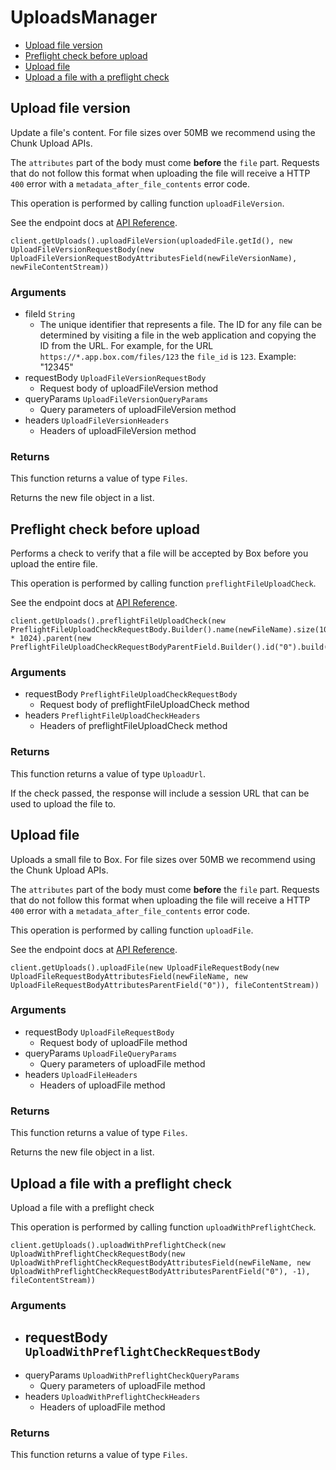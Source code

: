 # UploadsManager


- [Upload file version](#upload-file-version)
- [Preflight check before upload](#preflight-check-before-upload)
- [Upload file](#upload-file)
- [Upload a file with a preflight check](#upload-a-file-with-a-preflight-check)

## Upload file version

Update a file's content. For file sizes over 50MB we recommend
using the Chunk Upload APIs.

The `attributes` part of the body must come **before** the
`file` part. Requests that do not follow this format when
uploading the file will receive a HTTP `400` error with a
`metadata_after_file_contents` error code.

This operation is performed by calling function `uploadFileVersion`.

See the endpoint docs at
[API Reference](https://developer.box.com/reference/post-files-id-content/).

<!-- sample post_files_id_content -->
```
client.getUploads().uploadFileVersion(uploadedFile.getId(), new UploadFileVersionRequestBody(new UploadFileVersionRequestBodyAttributesField(newFileVersionName), newFileContentStream))
```

### Arguments

- fileId `String`
  - The unique identifier that represents a file.  The ID for any file can be determined by visiting a file in the web application and copying the ID from the URL. For example, for the URL `https://*.app.box.com/files/123` the `file_id` is `123`. Example: "12345"
- requestBody `UploadFileVersionRequestBody`
  - Request body of uploadFileVersion method
- queryParams `UploadFileVersionQueryParams`
  - Query parameters of uploadFileVersion method
- headers `UploadFileVersionHeaders`
  - Headers of uploadFileVersion method


### Returns

This function returns a value of type `Files`.

Returns the new file object in a list.


## Preflight check before upload

Performs a check to verify that a file will be accepted by Box
before you upload the entire file.

This operation is performed by calling function `preflightFileUploadCheck`.

See the endpoint docs at
[API Reference](https://developer.box.com/reference/options-files-content/).

<!-- sample options_files_content -->
```
client.getUploads().preflightFileUploadCheck(new PreflightFileUploadCheckRequestBody.Builder().name(newFileName).size(1024 * 1024).parent(new PreflightFileUploadCheckRequestBodyParentField.Builder().id("0").build()).build())
```

### Arguments

- requestBody `PreflightFileUploadCheckRequestBody`
  - Request body of preflightFileUploadCheck method
- headers `PreflightFileUploadCheckHeaders`
  - Headers of preflightFileUploadCheck method


### Returns

This function returns a value of type `UploadUrl`.

If the check passed, the response will include a session URL that
can be used to upload the file to.


## Upload file

Uploads a small file to Box. For file sizes over 50MB we recommend
using the Chunk Upload APIs.

The `attributes` part of the body must come **before** the
`file` part. Requests that do not follow this format when
uploading the file will receive a HTTP `400` error with a
`metadata_after_file_contents` error code.

This operation is performed by calling function `uploadFile`.

See the endpoint docs at
[API Reference](https://developer.box.com/reference/post-files-content/).

<!-- sample post_files_content -->
```
client.getUploads().uploadFile(new UploadFileRequestBody(new UploadFileRequestBodyAttributesField(newFileName, new UploadFileRequestBodyAttributesParentField("0")), fileContentStream))
```

### Arguments

- requestBody `UploadFileRequestBody`
  - Request body of uploadFile method
- queryParams `UploadFileQueryParams`
  - Query parameters of uploadFile method
- headers `UploadFileHeaders`
  - Headers of uploadFile method


### Returns

This function returns a value of type `Files`.

Returns the new file object in a list.


## Upload a file with a preflight check

 Upload a file with a preflight check

This operation is performed by calling function `uploadWithPreflightCheck`.



```
client.getUploads().uploadWithPreflightCheck(new UploadWithPreflightCheckRequestBody(new UploadWithPreflightCheckRequestBodyAttributesField(newFileName, new UploadWithPreflightCheckRequestBodyAttributesParentField("0"), -1), fileContentStream))
```

### Arguments

- requestBody `UploadWithPreflightCheckRequestBody`
  - 
- queryParams `UploadWithPreflightCheckQueryParams`
  - Query parameters of uploadFile method
- headers `UploadWithPreflightCheckHeaders`
  - Headers of uploadFile method


### Returns

This function returns a value of type `Files`.




